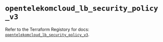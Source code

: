 # `opentelekomcloud_lb_security_policy_v3`

Refer to the Terraform Registory for docs: [`opentelekomcloud_lb_security_policy_v3`](https://www.terraform.io/docs/providers/opentelekomcloud/r/lb_security_policy_v3).
